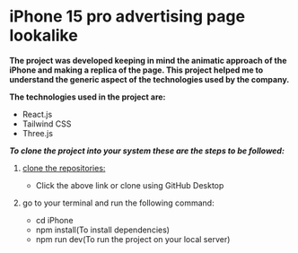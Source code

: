
# iPhone 15 pro advertising page lookalike

**The project was developed keeping in mind the animatic approach of the 
 iPhone and making a replica of the page. This project helped me to understand the generic aspect of the technologies used by the company.**

 __The technologies used in the project are:__

- React.js
- Tailwind CSS
- Three.js


***To clone the project into your system these are the steps to be followed:***

1. [clone the repositories:](https://github.com/Raga0074/iPhone.git)
   - Click the above link or clone using GitHub Desktop

2. go to your terminal and run the following command:
   - cd iPhone
   - npm install(To install dependencies)
   - npm run dev(To run the project on your local server)
